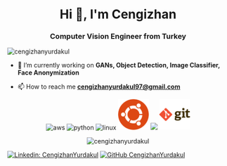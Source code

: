 <h1 align="center">Hi 👋, I'm Cengizhan</h1>
<h3 align="center">Computer Vision Engineer from Turkey</h3>
<p align="left"> <img src="https://komarev.com/ghpvc/?username=cengizhanyurdakul" alt="cengizhanyurdakul" /> </p>

- 🔭 I’m currently working on **GANs, Object Detection, Image Classifier, Face Anonymization**

- 📫 How to reach me **cengizhanyurdakul97@gmail.com**

</p><p align="center"><img src="https://konpa.github.io/devicon/devicon.git/icons/amazonwebservices/amazonwebservices-original-wordmark.svg" alt="aws" height="70"/> <img src="https://konpa.github.io/devicon/devicon.git/icons/python/python-original-wordmark.svg" alt="python"  height="70"/> <img src="https://konpa.github.io/devicon/devicon.git/icons/linux/linux-original.svg" alt="linux" height="70"/>
<img src="https://github.com/github/explore/blob/master/topics/ubuntu/ubuntu.png?raw=true" height="70" />
<img src="https://raw.githubusercontent.com/pytorch/pytorch/master/docs/source/_static/img/pytorch-logo-dark.png" height="50" /> <img src="https://github.com/github/explore/blob/master/topics/git/git.png?raw=true" height="70" /><p align="center">  <img src="https://github-readme-stats.vercel.app/api?username=cengizhanyurdakul&show_icons=true" alt="cengizhanyurdakul" /> 

[![Linkedin: CengizhanYurdakul](https://img.shields.io/badge/-CengizhanYurdakul-blue?style=flat-square&logo=Linkedin&logoColor=white&link=https://www.linkedin.com/in/thaianebraga/)](https://www.linkedin.com/in/cengizhan-yurdakul-a43a1518b/)
[![GitHub CengizhanYurdakul](https://img.shields.io/github/followers/cengizhanyurdakul?label=follow&style=social)](https://github.com/CengizhanYurdakul)
